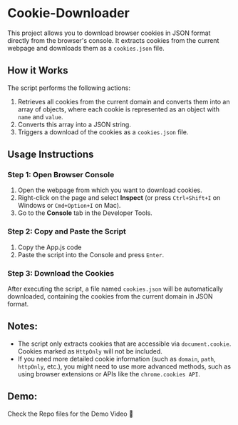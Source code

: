 # Cookie-Downloader

This project allows you to download browser cookies in JSON format directly from the browser's console. It extracts cookies from the current webpage and downloads them as a `cookies.json` file.

## How it Works

The script performs the following actions:
1. Retrieves all cookies from the current domain and converts them into an array of objects, where each cookie is represented as an object with `name` and `value`.
2. Converts this array into a JSON string.
3. Triggers a download of the cookies as a `cookies.json` file.

## Usage Instructions

### Step 1: Open Browser Console
1. Open the webpage from which you want to download cookies.
2. Right-click on the page and select **Inspect** (or press `Ctrl+Shift+I` on Windows or `Cmd+Option+I` on Mac).
3. Go to the **Console** tab in the Developer Tools.

### Step 2: Copy and Paste the Script
1. Copy the App.js code
2. Paste the script into the Console and press `Enter`.

### Step 3: Download the Cookies
After executing the script, a file named `cookies.json` will be automatically downloaded, containing the cookies from the current domain in JSON format.

## Notes:
- The script only extracts cookies that are accessible via `document.cookie`. Cookies marked as `HttpOnly` will not be included.
- If you need more detailed cookie information (such as `domain`, `path`, `httpOnly`, etc.), you might need to use more advanced methods, such as using browser extensions or APIs like the `chrome.cookies API`.

## Demo:
Check the Repo files for the Demo Video 💖
